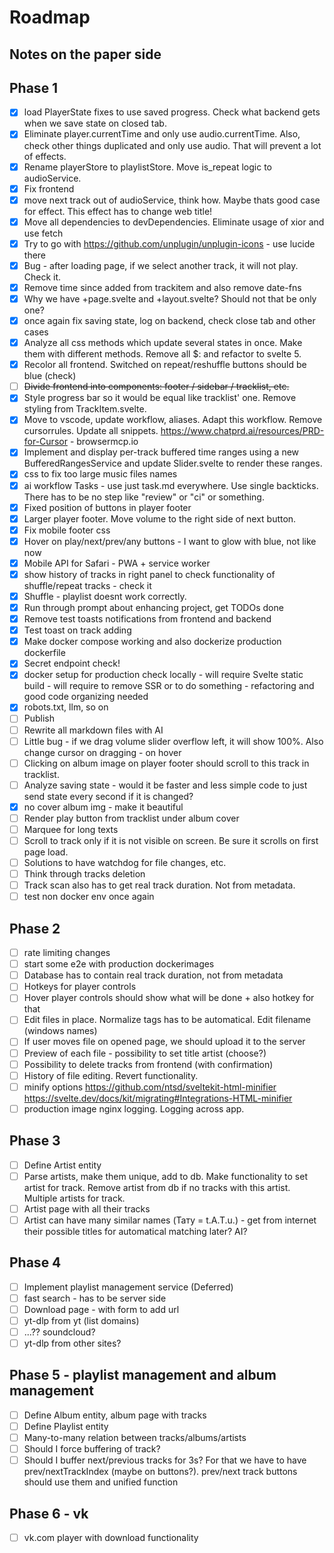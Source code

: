 # Roadmap

## Notes on the paper side

## Phase 1

- [x] load PlayerState fixes to use saved progress. Check what backend gets when we save state on closed tab.
- [x] Eliminate player.currentTime and only use audio.currentTime. Also, check other things duplicated and only use audio. That will prevent a lot of effects.
- [x] Rename playerStore to playlistStore. Move is_repeat logic to audioService.
- [x] Fix frontend
- [x] move next track out of audioService, think how. Maybe thats good case for effect. This effect has to change web title!
- [x] Move all dependencies to devDependencies. Eliminate usage of xior and use fetch
- [x] Try to go with https://github.com/unplugin/unplugin-icons - use lucide there
- [x] Bug - after loading page, if we select another track, it will not play. Check it.
- [x] Remove time since added from trackitem and also remove date-fns
- [x] Why we have +page.svelte and +layout.svelte? Should not that be only one?
- [x] once again fix saving state, log on backend, check close tab and other cases
- [x] Analyze all css methods which update several states in once. Make them with different methods. Remove all $: and refactor to svelte 5.
- [x] Recolor all frontend. Switched on repeat/reshuffle buttons should be blue (check)
- [ ] ~~Divide frontend into components: footer / sidebar / tracklist, etc.~~
- [x] Style progress bar so it would be equal like tracklist' one. Remove styling from TrackItem.svelte.
- [x] Move to vscode, update workflow, aliases. Adapt this workflow. Remove cursorrules. Update all snippets. https://www.chatprd.ai/resources/PRD-for-Cursor - browsermcp.io
- [x] Implement and display per-track buffered time ranges using a new BufferedRangesService and update Slider.svelte to render these ranges.
- [x] css to fix too large music files names
- [x] ai workflow Tasks - use just task.md everywhere. Use single backticks. There has to be no step like "review" or "ci" or something.
- [x] Fixed position of buttons in player footer
- [x] Larger player footer. Move volume to the right side of next button.
- [x] Fix mobile footer css
- [x] Hover on play/next/prev/any buttons - I want to glow with blue, not like now
- [x] Mobile API for Safari - PWA + service worker
- [x] show history of tracks in right panel to check functionality of shuffle/repeat tracks - check it
- [x] Shuffle - playlist doesnt work correctly.
- [x] Run through prompt about enhancing project, get TODOs done
- [x] Remove test toasts notifications from frontend and backend
- [x] Test toast on track adding
- [x] Make docker compose working and also dockerize production dockerfile
- [x] Secret endpoint check!
- [x] docker setup for production check locally - will require Svelte static build - will require to remove SSR or to do something - refactoring and good code organizing needed
- [x] robots.txt, llm, so on
- [ ] Publish
- [ ] Rewrite all markdown files with AI
- [ ] Little bug - if we drag volume slider overflow left, it will show 100%. Also change cursor on dragging - on hover
- [ ] Clicking on album image on player footer should scroll to this track in tracklist.
- [ ] Analyze saving state - would it be faster and less simple code to just send state every second if it is changed?
- [x] no cover album img - make it beautiful
- [ ] Render play button from tracklist under album cover
- [ ] Marquee for long texts
- [ ] Scroll to track only if it is not visible on screen. Be sure it scrolls on first page load.
- [ ] Solutions to have watchdog for file changes, etc.
- [ ] Think through tracks deletion
- [ ] Track scan also has to get real track duration. Not from metadata.
- [ ] test non docker env once again

## Phase 2

- [ ] rate limiting changes
- [ ] start some e2e with production dockerimages
- [ ] Database has to contain real track duration, not from metadata
- [ ] Hotkeys for player controls
- [ ] Hover player controls should show what will be done + also hotkey for that
- [ ] Edit files in place. Normalize tags has to be automatical. Edit filename (windows names)
- [ ] If user moves file on opened page, we should upload it to the server
- [ ] Preview of each file - possibility to set title artist (choose?)
- [ ] Possibility to delete tracks from frontend (with confirmation)
- [ ] History of file editing. Revert functionality.
- [ ] minify options https://github.com/ntsd/sveltekit-html-minifier https://svelte.dev/docs/kit/migrating#Integrations-HTML-minifier
- [ ] production image nginx logging. Logging across app.

## Phase 3

- [ ] Define Artist entity
- [ ] Parse artists, make them unique, add to db. Make functionality to set artist for track. Remove artist from db if no tracks with this artist. Multiple artists for track.
- [ ] Artist page with all their tracks
- [ ] Artist can have many similar names (Тату = t.A.T.u.) - get from internet their possible titles for automatical matching later? AI?

## Phase 4

- [ ] Implement playlist management service (Deferred)
- [ ] fast search - has to be server side
- [ ] Download page - with form to add url
- [ ] yt-dlp from yt (list domains)
- [ ] ...?? soundcloud?
- [ ] yt-dlp from other sites?

## Phase 5 - playlist management and album management

- [ ] Define Album entity, album page with tracks
- [ ] Define Playlist entity
- [ ] Many-to-many relation between tracks/albums/artists
- [ ] Should I force buffering of track?
- [ ] Should I buffer next/previous tracks for 3s? For that we have to have prev/nextTrackIndex (maybe on buttons?). prev/next track buttons should use them and unified function

## Phase 6 - vk

- [ ] vk.com player with download functionality
